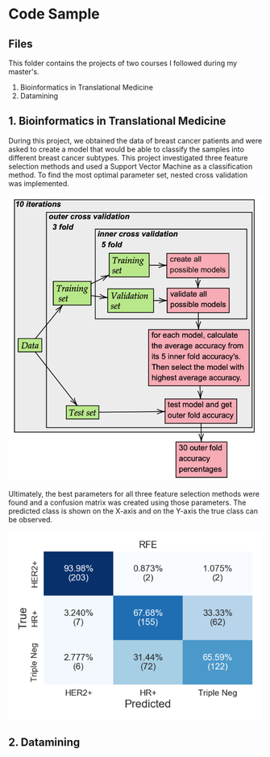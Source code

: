 # Code Sample

## Files
This folder contains the projects of two courses I followed during my master's.
1. Bioinformatics in Translational Medicine
2. Datamining


## 1. Bioinformatics in Translational Medicine
During this project, we obtained the data of breast cancer patients and were asked
to create a model that would be able to classify the samples into different breast cancer subtypes.
This project investigated three feature selection methods and used a Support
Vector Machine as a classification method. To find the most optimal parameter set,
nested cross validation was implemented.


![ScreenShot](Figures/CV.png)

Ultimately, the best parameters for all three feature selection methods were found
and a confusion matrix was created using those parameters. The predicted class is shown on the X-axis
and on the Y-axis the true class can be observed.

![ScreenShot](/Figures/RFE_CM.png)


## 2. Datamining
